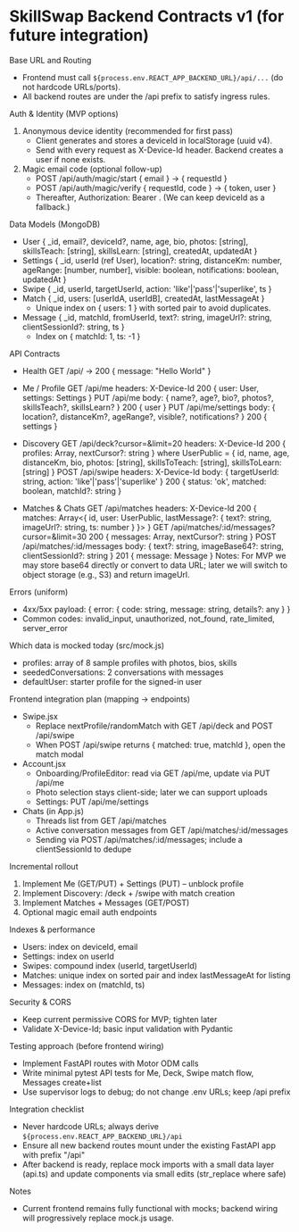 # SkillSwap Backend Contracts v1 (for future integration)

Base URL and Routing
- Frontend must call `${process.env.REACT_APP_BACKEND_URL}/api/...` (do not hardcode URLs/ports).
- All backend routes are under the /api prefix to satisfy ingress rules.

Auth & Identity (MVP options)
1) Anonymous device identity (recommended for first pass)
   - Client generates and stores a deviceId in localStorage (uuid v4).
   - Send with every request as X-Device-Id header. Backend creates a user if none exists.
2) Magic email code (optional follow-up)
   - POST /api/auth/magic/start { email } -> { requestId }
   - POST /api/auth/magic/verify { requestId, code } -> { token, user }
   - Thereafter, Authorization: Bearer <token>. (We can keep deviceId as a fallback.)

Data Models (MongoDB)
- User
  { _id, email?, deviceId?, name, age, bio, photos: [string], skillsTeach: [string], skillsLearn: [string], createdAt, updatedAt }
- Settings
  { _id, userId (ref User), location?: string, distanceKm: number, ageRange: [number, number], visible: boolean, notifications: boolean, updatedAt }
- Swipe
  { _id, userId, targetUserId, action: 'like'|'pass'|'superlike', ts }
- Match
  { _id, users: [userIdA, userIdB], createdAt, lastMessageAt }
  - Unique index on { users: 1 } with sorted pair to avoid duplicates.
- Message
  { _id, matchId, fromUserId, text?: string, imageUrl?: string, clientSessionId?: string, ts }
  - Index on { matchId: 1, ts: -1 }

API Contracts
- Health
  GET /api/ -> 200 { message: "Hello World" }

- Me / Profile
  GET /api/me
    headers: X-Device-Id
    200 { user: User, settings: Settings }
  PUT /api/me
    body: { name?, age?, bio?, photos?, skillsTeach?, skillsLearn? }
    200 { user }
  PUT /api/me/settings
    body: { location?, distanceKm?, ageRange?, visible?, notifications? }
    200 { settings }

- Discovery
  GET /api/deck?cursor=<opaque>&limit=20
    headers: X-Device-Id
    200 { profiles: Array<UserPublic>, nextCursor?: string }
    where UserPublic = { id, name, age, distanceKm, bio, photos: [string], skillsToTeach: [string], skillsToLearn: [string] }
  POST /api/swipe
    headers: X-Device-Id
    body: { targetUserId: string, action: 'like'|'pass'|'superlike' }
    200 { status: 'ok', matched: boolean, matchId?: string }

- Matches & Chats
  GET /api/matches
    headers: X-Device-Id
    200 { matches: Array<{ id, user: UserPublic, lastMessage?: { text?: string, imageUrl?: string, ts: number } }> }
  GET /api/matches/:id/messages?cursor=&limit=30
    200 { messages: Array<Message>, nextCursor?: string }
  POST /api/matches/:id/messages
    body: { text?: string, imageBase64?: string, clientSessionId?: string }
    201 { message: Message }
    Notes: For MVP we may store base64 directly or convert to data URL; later we will switch to object storage (e.g., S3) and return imageUrl.

Errors (uniform)
- 4xx/5xx payload: { error: { code: string, message: string, details?: any } }
- Common codes: invalid_input, unauthorized, not_found, rate_limited, server_error

Which data is mocked today (src/mock.js)
- profiles: array of 8 sample profiles with photos, bios, skills
- seededConversations: 2 conversations with messages
- defaultUser: starter profile for the signed-in user

Frontend integration plan (mapping → endpoints)
- Swipe.jsx
  - Replace nextProfile/randomMatch with GET /api/deck and POST /api/swipe
  - When POST /api/swipe returns { matched: true, matchId }, open the match modal
- Account.jsx
  - Onboarding/ProfileEditor: read via GET /api/me, update via PUT /api/me
  - Photo selection stays client-side; later we can support uploads
  - Settings: PUT /api/me/settings
- Chats (in App.js)
  - Threads list from GET /api/matches
  - Active conversation messages from GET /api/matches/:id/messages
  - Sending via POST /api/matches/:id/messages; include a clientSessionId to dedupe

Incremental rollout
1) Implement Me (GET/PUT) + Settings (PUT) – unblock profile
2) Implement Discovery: /deck + /swipe with match creation
3) Implement Matches + Messages (GET/POST)
4) Optional magic email auth endpoints

Indexes & performance
- Users: index on deviceId, email
- Settings: index on userId
- Swipes: compound index (userId, targetUserId)
- Matches: unique index on sorted pair and index lastMessageAt for listing
- Messages: index on (matchId, ts)

Security & CORS
- Keep current permissive CORS for MVP; tighten later
- Validate X-Device-Id; basic input validation with Pydantic

Testing approach (before frontend wiring)
- Implement FastAPI routes with Motor ODM calls
- Write minimal pytest API tests for Me, Deck, Swipe match flow, Messages create+list
- Use supervisor logs to debug; do not change .env URLs; keep /api prefix

Integration checklist
- Never hardcode URLs; always derive `${process.env.REACT_APP_BACKEND_URL}/api`
- Ensure all new backend routes mount under the existing FastAPI app with prefix "/api"
- After backend is ready, replace mock imports with a small data layer (api.ts) and update components via small edits (str_replace where safe)

Notes
- Current frontend remains fully functional with mocks; backend wiring will progressively replace mock.js usage.
